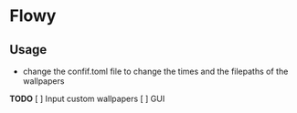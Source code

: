 # Flowy
## Usage
* change the confif.toml file to change the times and the filepaths of the wallpapers

**TODO**
[ ] Input custom wallpapers
[ ] GUI